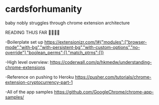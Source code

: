 # cardsforhumanity
baby nobly struggles through chrome extension architecture


READING THUS FAR 📖📖📖📖

-Boilerplate set up https://extensionizr.com/!#{"modules":["browser-mode","with-bg","with-persistent-bg","with-custom-options","no-override"],"boolean_perms":[],"match_ptrns":[]}

-High level overview: https://coderwall.com/p/hkmedw/understanding-chrome-extensions

-Reference on pushing to Heroku https://pusher.com/tutorials/chrome-extension-cryptocurrency-part-1

-All of the app samples https://github.com/GoogleChrome/chrome-app-samples/

